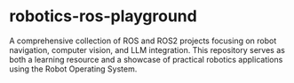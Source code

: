 # robotics-ros-playground
A comprehensive collection of ROS and ROS2 projects focusing on robot navigation, computer vision, and LLM integration. This repository serves as both a learning resource and a showcase of practical robotics applications using the Robot Operating System.
